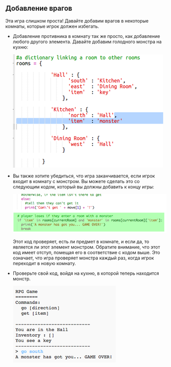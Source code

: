 ## Добавление врагов

Эта игра слишком проста! Давайте добавим врагов в некоторые комнаты, которые игрок должен избегать.

+ Добавление противника в комнату так же просто, как добавление любого другого элемента. Давайте добавим голодного монстра на кухню:
    
    ![Скриншот](images/rpg-monster-dict.png)

+ Вы также хотите убедиться, что игра заканчивается, если игрок входит в комнату с монстром. Вы можете сделать это со следующим кодом, который вы должны добавить к концу игры:
    
    ![Скриншот](images/rpg-monster-code.png)
    
    Этот код проверяет, есть ли предмет в комнате, и если да, то является ли этот элемент монстром. Обратите внимание, что этот код имеет отступ, помещая его в соответствие с кодом выше. Это означает, что игра проверяет монстра каждый раз, когда игрок переходит в новую комнату.

+ Проверьте свой код, войдя на кухню, в которой теперь находится монстр.
    
    ![Скриншот](images/rpg-monster-test.png)